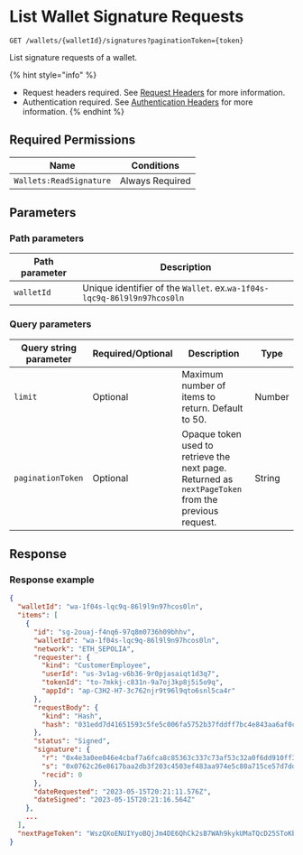# List Wallet Signature Requests

`GET /wallets/{walletId}/signatures?paginationToken={token}`

List signature requests of a wallet.

{% hint style="info" %}
* Request headers required. See [Request Headers](../../getting-started/request-headers.md) for more information.
* Authentication required. See [Authentication Headers](../../getting-started/request-headers.md#authentication-headers) for more information.
{% endhint %}

## Required Permissions

| Name                    | Conditions      |
| ----------------------- | --------------- |
| `Wallets:ReadSignature` | Always Required |

## Parameters <a href="#parameters.1" id="parameters.1"></a>

### Path parameters <a href="#path-parameters" id="path-parameters"></a>

| Path parameter | Description                                                             |
| -------------- | ----------------------------------------------------------------------- |
| `walletId`     | Unique identifier of the `Wallet`. ex.`wa-1f04s-lqc9q-86l9l9n97hcos0ln` |

### Query parameters <a href="#query-parameters" id="query-parameters"></a>

| Query string parameter | Required/Optional | Description                                                                                         | Type   |
| ---------------------- | ----------------- | --------------------------------------------------------------------------------------------------- | ------ |
| `limit`                | Optional          | Maximum number of items to return. Default to 50.                                                   | Number |
| `paginationToken`      | Optional          | Opaque token used to retrieve the next page. Returned as `nextPageToken` from the previous request. | String |

## Response <a href="#response" id="response"></a>

### Response example <a href="#response-example" id="response-example"></a>

```json
{
  "walletId": "wa-1f04s-lqc9q-86l9l9n97hcos0ln",
  "items": [
    {
      "id": "sg-2ouaj-f4nq6-97q8m0736h09bhhv",
      "walletId": "wa-1f04s-lqc9q-86l9l9n97hcos0ln",
      "network": "ETH_SEPOLIA",
      "requester": {
        "kind": "CustomerEmployee",
        "userId": "us-3v1ag-v6b36-9r0pjasaiqt1d3q7",
        "tokenId": "to-7mkkj-c831n-9a7oj3kp8j5i5o9q",
        "appId": "ap-C3H2-H7-3c762njr9t96l9qto6snl5ca4r"
      },
      "requestBody": {
        "kind": "Hash",
        "hash": "031edd7d41651593c5fe5c006fa5752b37fddff7bc4e843aa6af0c950f4b9406"
      },
      "status": "Signed",
      "signature": {
        "r": "0x4e3a0ee046e4cbaf7a6fca8c85363c337c73af53c32a0f6dd910ff38adf3cae9",
        "s": "0x0762c26e8617baa2db3f203c4503ef483aa974e5c80a715ce57d7dd77d845bcd",
        "recid": 0
      },
      "dateRequested": "2023-05-15T20:21:11.576Z",
      "dateSigned": "2023-05-15T20:21:16.564Z"
    },
    ...
  ],
  "nextPageToken": "WszQXoENUIYyoBQjJm4DE6QhCk2sB7WAh9kykUMaTQcD25SToKbuXkgf3td8ZYb2LrtopPLo35u407gwwA1Sug=="
}
```
